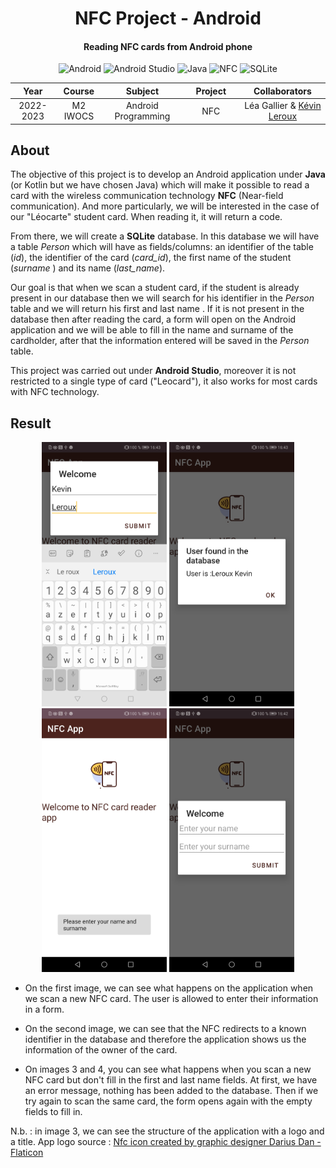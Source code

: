<p align="center">
    <h1 align="center">NFC Project - Android</h1>
    <h4 align="center">Reading NFC cards from Android phone</h4>
</p>

<p align="center">
    <img alt="Android" src="https://img.shields.io/badge/-Android-9FC138?style=flat&logo=android&logoColor=white" />
    <img alt="Android Studio" src="https://img.shields.io/badge/-Android_Studio-90BF58?style=flat&logo=android-studio&logoColor=white" />
    <img alt="Java" src="https://img.shields.io/badge/-Java-E61F24?style=flat&logo=java&logoColor=white" />
    <img alt="NFC" src="https://img.shields.io/badge/-NFC-000000?style=flat&logo=nfc&logoColor=white" />
    <img alt="SQLite" src="https://img.shields.io/badge/-SQLite-0E7DCC?style=flat&logo=sqlite&logoColor=white" />
</p>

<table>
    <thead>
        <tr>
            <th width="150px">Year</th>
            <th width="150px">Course</th>
            <th width="300px">Subject</th>
            <th width="300px">Project</th>
            <th width="350px">Collaborators</th>
        </tr>
    </thead>
    <tbody>
        <tr>
        <td align="center">2022-2023</td>
        <td align="center">M2 IWOCS</td>
        <td align="center">Android Programming</td>
        <td align="center">NFC</td>
        <td align="center">Léa Gallier & <a href="https://github.com/lrxk">Kévin Leroux</a></td>
        </tr>
    </tbody>
</table>

## About

The objective of this project is to develop an Android application under **Java** (or Kotlin but we have chosen Java) which will make it possible to read a card with the wireless communication technology **NFC** (Near-field communication). And more particularly, we will be interested in the case of our "Léocarte" student card. When reading it, it will return a code.

From there, we will create a **SQLite** database. In this database we will have a table *Person* which will have as fields/columns: an identifier of the table (*id*), the identifier of the card (*card_id*), the first name of the student (*surname* ) and its name (*last_name*).

Our goal is that when we scan a student card, if the student is already present in our database then we will search for his identifier in the *Person* table and we will return his first and last name . If it is not present in the database then after reading the card, a form will open on the Android application and we will be able to fill in the name and surname of the cardholder, after that the information entered will be saved in the *Person* table.

This project was carried out under **Android Studio**, moreover it is not restricted to a single type of card ("Leocard"), it also works for most cards with NFC technology.

## Result

<div align="center">
<img title="Preview 1" src="assets/preview1.jpg" alt="Preview | 1" width="200px" />
<img title="Preview 2" src="assets/preview2.jpg" alt="Preview | 2" width="200px" />
<img title="Preview 3" src="assets/preview3.jpg" alt="Preview | 3" width="200px" />
<img title="Preview 4" src="assets/preview4.jpg" alt="Preview | 4" width="200px" />
</div>

- On the first image, we can see what happens on the application when we scan a new NFC card. The user is allowed to enter their information in a form.

- On the second image, we can see that the NFC redirects to a known identifier in the database and therefore the application shows us the information of the owner of the card.

- On images 3 and 4, you can see what happens when you scan a new NFC card but don't fill in the first and last name fields. At first, we have an error message, nothing has been added to the database. Then if we try again to scan the same card, the form opens again with the empty fields to fill in.

N.b. : in image 3, we can see the structure of the application with a logo and a title. App logo source : <a href="https://www.flaticon.com/fr/icones-gratuites/nfc" title="Icon | NFC">Nfc icon created by graphic designer Darius Dan - Flaticon</a>
